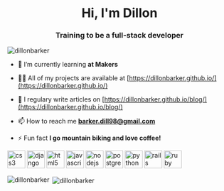 <h1 align="center">Hi, I'm Dillon</h1>
<h3 align="center">Training to be a full-stack developer</h3>

<p align="left"> <img src="https://komarev.com/ghpvc/?username=dillonbarker" alt="dillonbarker" /> </p>

- 🌱 I’m currently learning **at Makers**

- 👨‍💻 All of my projects are available at [https://dillonbarker.github.io/](https://dillonbarker.github.io/)

- 📝 I regulary write articles on [https://dillonbarker.github.io/blog/](https://dillonbarker.github.io/blog/)

- 📫 How to reach me **barker.dill98@gmail.com**

- ⚡ Fun fact **I go mountain biking and love coffee!**

<p align="left"><img src="https://devicons.github.io/devicon/devicon.git/icons/css3/css3-original-wordmark.svg" alt="css3" width="40" height="40"/> <img src="https://devicons.github.io/devicon/devicon.git/icons/django/django-original.svg" alt="django" width="40" height="40"/> <img src="https://devicons.github.io/devicon/devicon.git/icons/html5/html5-original-wordmark.svg" alt="html5" width="40" height="40"/> <img src="https://devicons.github.io/devicon/devicon.git/icons/javascript/javascript-original.svg" alt="javascript" width="40" height="40"/> <img src="https://devicons.github.io/devicon/devicon.git/icons/nodejs/nodejs-original-wordmark.svg" alt="nodejs" width="40" height="40"/> <img src="https://devicons.github.io/devicon/devicon.git/icons/postgresql/postgresql-original-wordmark.svg" alt="postgresql" width="40" height="40"/> <img src="https://devicons.github.io/devicon/devicon.git/icons/python/python-original.svg" alt="python" width="40" height="40"/> <img src="https://devicons.github.io/devicon/devicon.git/icons/rails/rails-original-wordmark.svg" alt="rails" width="40" height="40"/> <img src="https://devicons.github.io/devicon/devicon.git/icons/ruby/ruby-original-wordmark.svg" alt="ruby" width="40" height="40"/></p>

<p><img align="left" src="https://github-readme-stats.vercel.app/api/top-langs/?username=dillonbarker&layout=compact&hide=html" alt="dillonbarker" /></p>

<p>&nbsp;<img align="center" src="https://github-readme-stats.vercel.app/api?username=dillonbarker&show_icons=true" alt="dillonbarker" /></p>

